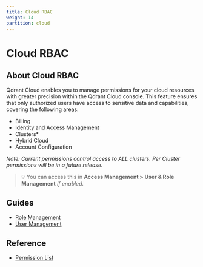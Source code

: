 ```yaml
---
title: Cloud RBAC
weight: 14
partition: cloud
---
```


# Cloud RBAC

## About Cloud RBAC

Qdrant Cloud enables you to manage permissions for your cloud resources with greater precision within the Qdrant Cloud console. This feature ensures that only authorized users have access to sensitive data and capabilities, covering the following areas:

- Billing
- Identity and Access Management
- Clusters*
- Hybrid Cloud
- Account Configuration

*Note: Current permissions control access to ALL clusters. Per Cluster permissions will be in a future release.*

> 💡 You can access this in **Access Management > User & Role Management** *if enabled.*

## Guides

- [Role Management](/documentation/cloud-rbac/role-management/)
- [User Management](/documentation/cloud-rbac/user-management/)

## Reference

- [Permission List](/documentation/cloud-rbac/permission-reference/)
